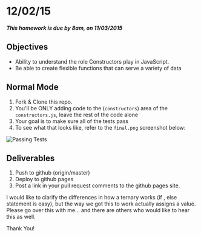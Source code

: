 # 12/02/15 

___This homework is due by 8am, on 11/03/2015___

## Objectives

- Ability to understand the role Constructors play in JavaScript.
- Be able to create flexible functions that can serve a variety of data

## Normal Mode

1. Fork & Clone this repo.
2. You'll be ONLY adding code to the (`constructors`) area of the `constructors.js`, leave the rest of the code alone
3. Your goal is to make sure all of the tests pass
4. To see what that looks like, refer to the `final.png` screenshot below:

![Passing Tests](./final.png "Passing Tests")

## Deliverables

1. Push to github (origin/master)
2. Deploy to github pages 
3. Post a link in your pull request comments to the github pages site.

I would like to clarify the differences in how a ternary works (if , else statement is easy), but the way we got this to work actually assigns a value. Please go over this with me... and there are others who would like to hear this as well.

Thank You!